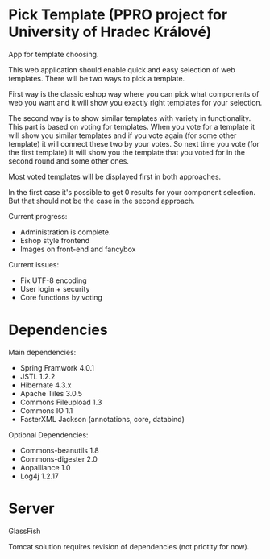 # Pick Template (PPRO project for University of Hradec Králové)
App for template choosing.

This web application should enable quick and easy selection of web templates. There will be two ways to pick a template.

First way is the classic eshop way where you can pick what components of web you want and it will show you exactly right templates for your selection.

The second way is to show similar templates with variety in functionality. This part is based on voting for templates. When you vote for a template it will show you similar templates and if you vote again (for some other template) it will connect these two by your votes. So next time you vote (for the first template) it will show you the template that you voted for in the second round and some other ones.

Most voted templates will be displayed first in both approaches.

In the first case it's possible to get 0 results for your component selection. But that should not be the case in the second approach.

Current progress:
- Administration is complete.
- Eshop style frontend
- Images on front-end and fancybox

Current issues:
- Fix UTF-8 encoding
- User login + security
- Core functions by voting

# Dependencies

Main dependencies:
- Spring Framwork 4.0.1
- JSTL 1.2.2
- Hibernate 4.3.x
- Apache Tiles 3.0.5
- Commons Fileupload 1.3
- Commons IO 1.1
- FasterXML Jackson (annotations, core, databind)

Optional Dependencies:
- Commons-beanutils 1.8
- Commons-digester 2.0
- Aopalliance 1.0
- Log4j 1.2.17

# Server
GlassFish

Tomcat solution requires revision of dependencies (not priotity for now).